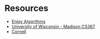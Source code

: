 # Resources

- [Enjoy Algorithms](https://enjoyalgorithms.com/)
- [University of Wisconsin - Madison CS367](https://pages.cs.wisc.edu/~vernon/cs367/notes/)
- [Cornell](https://www.cs.cornell.edu/courses/cs3110/2011sp/Lectures/)
